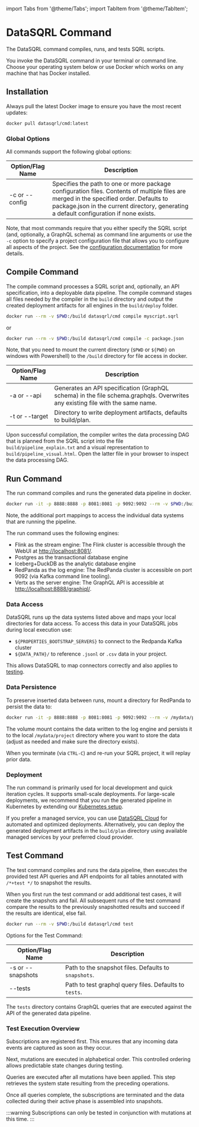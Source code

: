 import Tabs from '@theme/Tabs';
import TabItem from '@theme/TabItem';


# DataSQRL Command

The DataSQRL command compiles, runs, and tests SQRL scripts.

You invoke the DataSQRL command in your terminal or command line. Choose your operating system below or use Docker which works on any machine that has Docker installed.

## Installation

<Tabs groupId="cli">
<TabItem value="Docker" default>
Always pull the latest Docker image to ensure you have the most recent updates:

```bash
docker pull datasqrl/cmd:latest
```

</TabItem>
</Tabs>

### Global Options
All commands support the following global options:

|Option/Flag Name	|Description|
|--------------|---------------|
|-c or --config|	Specifies the path to one or more package configuration files. Contents of multiple files are merged in the specified order. Defaults to package.json in the current directory, generating a default configuration if none exists.|

Note, that most commands require that you either specify the SQRL script (and, optionally, a GraphQL schema) as command line arguments or use the `-c` option to specify a project configuration file that allows you to configure all aspects of the project. See the [configuration documentation](configuration.md) for more details.

## Compile Command

The compile command processes a SQRL script and, optionally, an API specification, into a deployable data pipeline.
The compile command stages all files needed by the compiler in the `build` directory and output the created deployment artifacts for all engines in the `build/deploy` folder.


<Tabs groupId="cli">
<TabItem value="Docker" default>

```bash
docker run --rm -v $PWD:/build datasqrl/cmd compile myscript.sqrl
```
or
```bash
docker run --rm -v $PWD:/build datasqrl/cmd compile -c package.json
```

Note, that you need to mount the current directory (`$PWD` or `${PWD}` on windows with Powershell) to the `/build`
directory for file access in docker.

</TabItem>
</Tabs>

|Option/Flag Name| 	Description                                                                                                                  |
|--------------|-------------------------------------------------------------------------------------------------------------------------------|
|-a or --api	| Generates an API specification (GraphQL schema) in the file schema.graphqls. Overwrites any existing file with the same name. |
|-t or --target	| Directory to write deployment artifacts, defaults to build/plan.                                                              |

Upon successful compilation, the compiler writes the data processing DAG that is planned from the SQRL script into the file `build/pipeline_explain.txt` and a visual representation to `build/pipeline_visual.html`. Open the latter file in your browser to inspect the data processing DAG.


## Run Command

The run command compiles and runs the generated data pipeline in docker.

<Tabs groupId="cli">
<TabItem value="Docker" default>

```bash
docker run -it -p 8888:8888 -p 8081:8081 -p 9092:9092 --rm -v $PWD:/build datasqrl/cmd run myscript.sqrl
```

Note, the additional port mappings to access the individual data systems that are running the pipeline.


</TabItem>
</Tabs>

The run command uses the following engines:
* Flink as the stream engine: The Flink cluster is accessible through the WebUI at [http://localhost:8081/](http://localhost:8081/).
* Postgres as the transactional database engine
* Iceberg+DuckDB as the analytic database engine
* RedPanda as the log engine: The RedPanda cluster is accessible on port 9092 (via Kafka command line tooling).
* Vertx as the server engine: The GraphQL API is accessible at [http://localhost:8888/graphiql/](http://localhost:8888/graphiql/).

### Data Access

DataSQRL runs up the data systems listed above and maps your local directories for data access. To access this data in your DataSQRL jobs during local execution use:
* `${PROPERTIES_BOOTSTRAP_SERVERS}` to connect to the Redpanda Kafka cluster
* `${DATA_PATH}/` to reference `.jsonl` or `.csv` data in your project.

This allows DataSQRL to map connectors correctly and also applies to [testing](#test-command).

### Data Persistence

To preserve inserted data between runs, mount a directory for RedPanda to persist the data to:

<Tabs groupId="cli">
<TabItem value="Docker" default>

```bash
docker run -it -p 8888:8888 -p 8081:8081 -p 9092:9092 --rm -v /mydata/project:/data/redpanda -v $PWD:/build datasqrl/cmd run myscript.sqrl
```

The volume mount contains the data written to the log engine and persists it to the local `/mydata/project` directory where you want to store the data (adjust as needed and make sure the directory exists).

</TabItem>
</Tabs>

When you terminate (via `CTRL-C`) and re-run your SQRL project, it will replay prior data.

### Deployment 

The run command is primarily used for local development and quick iteration cycles. It supports small-scale deployments.
For large-scale deployments, we recommend that you run the generated pipeline in Kubernetes by extending our [Kubernetes setup](https://github.com/DataSQRL/sqrl-k8s).

If you prefer a managed service, you can use [DataSQRL Cloud](https://www.datasqrl.com/) for automated and optimized deployments. Alternatively, you can deploy the generated deployment artifacts in the `build/plan` directory using available managed services by your preferred cloud provider.

## Test Command

The test command compiles and runs the data pipeline, then executes the provided test API queries and API endpoints for all tables annotated with `/*+test */` to snapshot the results.

When you first run the test command or add additional test cases, it will create the snapshots and fail. All subsequent runs of the test command compare the results to the previously snapshotted results and succeed if the results are identical, else fail.

<Tabs groupId="cli">
<TabItem value="Docker">

```bash
docker run --rm -v $PWD:/build datasqrl/cmd test
```
</TabItem>
</Tabs>

Options for the Test Command:

| Option/Flag Name  | 	Description                                            |
|-------------------|---------------------------------------------------------|
| -s or --snapshots | 	Path to the snapshot files. Defaults to `snapshots`.   |
| --tests           | 	Path to test graphql query files. Defaults to `tests`. |

The `tests` directory contains GraphQL queries that are executed against the API of the generated data pipeline. 

### Test Execution Overview

Subscriptions are registered first. This ensures that any incoming data events are captured as soon as they occur.

Next, mutations are executed in alphabetical order. This controlled ordering allows predictable state changes during testing.

Queries are executed after all mutations have been applied. This step retrieves the system state resulting from the preceding operations.

Once all queries complete, the subscriptions are terminated and the data collected during their active phase is assembled into snapshots.

:::warning
Subscriptions can only be tested in conjunction with mutations at this time.
:::